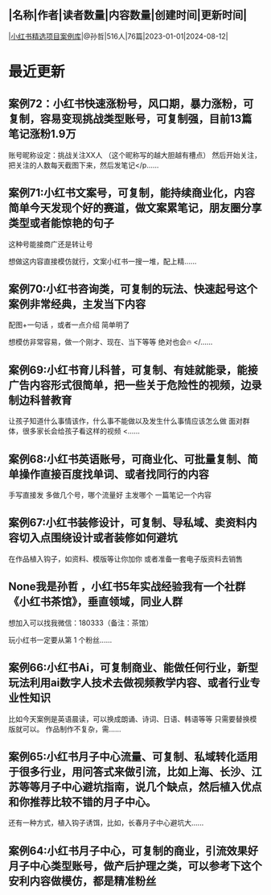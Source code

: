|名称|作者|读者数量|内容数量|创建时间|更新时间|
---
|[小红书精选项目案例库](https://xiaobot.net/p/S7?refer=0b133df9-27dc-423b-8101-639049001c13)|@孙哲|516人|76篇|2023-01-01|2024-08-12|

# 最近更新
## 案例72：小红书快速涨粉号，风口期，暴力涨粉，可复制，容易变现挑战类型账号，可复制强，目前13篇笔记涨粉1.9万
账号昵称设定：挑战关注XX人 （这个昵称写的越大胆越有槽点）
然后开始关注，把关注的人数每天截图下来，然后发笔记</p......
## 案例71:小红书文案号，可复制，能持续商业化，内容简单今天发现个好的赛道，做文案累笔记，朋友圈分享类型或者能惊艳的句子

这种号能接商广还是转让号

想做这内容直接模仿就行，文案小红书一搜一堆，配上精......
## 案例70:小红书咨询类，可复制的玩法、快速起号这个案例非常经典，主发当下内容
配图+一句话 ，或者一点介绍
简单明了

想模仿非常容易，做一个刚才、现在、当下等等 绝对也会🔥
</......
## 案例69:小红书育儿科普，可复制、有娃就能录，能接广告内容形式很简单，把一些关于危险性的视频，边录制边科普教育
让孩子知道什么事情该作，什么事不能做以及发生什么事情应该怎么做
面对群体，很多家长会给孩子看这样的视频
<......
## 案例68:小红书英语账号，可商业化、可批量复制、简单操作直接百度找单词、或者找同行的内容
手写直接发
多做几个号，哪个流量好 主发哪个
一篇笔记一个内容


## 案例67:小红书装修设计，可复制、导私域、卖资料内容切入点围绕设计或者装修如何避坑
在作品植入钩子，如资料、模版等让你加你
或者准备一套电子版资料去销售


## None我是孙哲 ，小红书5年实战经验我有一个社群《小红书茶馆》，垂直领域，同业人群
想加入可以找我微信：180333（备注：茶馆）

玩小红书一定要从第 1 个粉丝......
## 案例66:小红书Ai，可复制商业、能做任何行业，新型玩法利用ai数字人技术去做视频教学内容、或者行业专业性知识
比如今天案例是英语晨读，可以换成朗诵、诗词、日语、韩语等等
只需要替换模版就可以。
作品制作不复杂，需......
## 案例65:小红书月子中心流量、可复制、私域转化适用于很多行业，用问答式来做引流，比如上海、长沙、江苏等等月子中心避坑指南，说几个缺点，然后植入优点和你推荐比较不错的月子中心。
还有一种方式，植入钩子诱饵，比如，长春月子中心避坑大......
## 案例64:小红书月子中心，可复制的商业，引流效果好月子中心类型账号，做产后护理之类，可以参考下这个安利内容做模仿，都是精准粉丝



